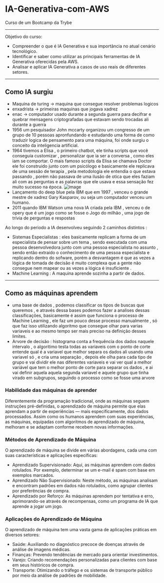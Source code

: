# IA-Generativa-com-AWS
Curso de um Bootcamp da Trybe
______________________________________
Objetivo do curso:

- Compreender o que é IA Generativa e sua importância no atual cenário tecnológico.
- Identificar e saber como utilizar as principais ferramentas de IA Generativa oferecidas pela AWS.
- Analisar e aplicar IA Generativa a casos de uso reais de diferentes setores.
______________________________________________________________
  ## Como IA surgiu 
- Maquina de turing -> maquina que consegue resolver problemas logicos
- enxadrista -> primeiras maquinas que jogava xadrez 
- enac -> computador usado durante a segunda guerra para decifrar e quebrar mensagens criptografadas que estavam sendo trocadas ali durante a guerra 
- 1956 um pesquisador John mccarty organizou um congresso de um grupo de 10 pessoas apronfundando  e estudando uma forma de como traduzir logica de pensamento para uma máquina, foi onde surgiu o conceito da inteligencia artificial.
- 1964 tivemos a Elisa , o primeiro chatbot, ele tinha scripts que você conseguia customizar , personalizar que ia ser a conversa , como eles iam se comportar. O mais famoso scripts da Elisa se chamava Doctor ele foi construido junto com um psicólogo e basicamente ele replicava de uma sessão de terapia , pela metodologia ele entendia o que estava passando , porém não passava de uma ilusão de otica que eles faziam ali com as perguntas e as palavras que ele usava e essa sensação fez muito sucesso na época.
![image](https://github.com/IrisRPerrorni/IA-Generativa-com-AWS/assets/133882090/f325fc03-7411-4b99-93d6-f6942ffd997b)
- Lançamento do deep blue pela IBM que em 1997 , venceu o grande mestre de xadrez Gary Kasparov, ou seja um computador venceu um humano.
- 2011 quando IBM Watson uma nova IA criada pela IBM , venceu o de opery que é um jogo como se fosse o Jogo do milhão , uma jogo de trívia de perguntas e respostas

Ao longo do periodo a IA desenvolveu seguindo 2 caminhos distintos :
- Sistemas Especialistas : eles basicamente replicam a forma de um especialista de pensar sobre um tema  , sendo executada com uma pessoa desenvolvedora junto com uma pessoa especialista no assunto , sendo então extraido o conhecimento de uma pessoa especialista e replicando dentro do sofware, porém a desvantagem é que as vezes a lógica de tomada de decisão é muito complexa que a gente não consegue nem mapear ou as vezes a lógica é insuficiente .
- Machine Learning : A maquina aprende sozinha a partir de dados.
___________________________________________________________________________________
## Como as máquinas aprendem 
- uma base de dados , podemos classificar os tipos de buscas que queremos , e através dessa bases podemos fazer a analises dessas classificações, basicamente é assim que funciona o processo de Machine Learning , ele faz um pouco desse processo manualmente , só que faz isso utilizando algoritmo que consegue olhar para varias variaveis e ao mesmo tempo ser mais preciso na definição desses limites.
- Arvore de decisão : histograma conta a frequência dos dados naquele intervalo , o algoritimo testa todas as variaveis com o ponto de corte entende qual é a variavel que melhor separa os dados ali usando uma variavel só , e cria uma separação , depois ele olha para cada tipo de grupo e vai dividir ele nas diferentes variaveis e vai ver qual a melhor variável que tem o melhor ponto de corte para separar os dados , e ai vai definir aquela aquela segunda variavel e aquele grupo que tinha virado em subgrupos, seguindo o processo como se fosse uma arvore 
### Habilidade das máquinas de aprender
Diferentemente da programação tradicional, onde as máquinas seguem instruções pré-definidas, o aprendizado de máquina permite que elas aprendam a partir de experiências — mais especificamente, dos dados processados. Assim como os humanos aprendem com suas experiências, as máquinas, equipadas com algoritmos de aprendizado de máquina, melhoram e se adaptam conforme recebem novas informações.
### Métodos de Aprendizado de Máquina
O aprendizado de máquina se divide em várias abordagens, cada uma com suas características e aplicações específicas:

- Aprendizado Supervisionado: Aqui, as máquinas aprendem com dados rotulados. Por exemplo, determinar se um e-mail é spam com base em exemplos marcados.
- Aprendizado Não Supervisionado: Neste método, as máquinas analisam e encontram padrões em dados não rotulados, como agrupar clientes por preferências de compra.
- Aprendizado por Reforço: As máquinas aprendem por tentativa e erro, aprimorando-se através de recompensas, como um programa de IA que aprende a jogar um jogo.

### Aplicações do Aprendizado de Máquina
O aprendizado de máquina tem uma vasta gama de aplicações práticas em diversos setores:
- Saúde: Auxiliando no diagnóstico precoce de doenças através de análise de imagens médicas.
- Finanças: Prevendo tendências de mercado para orientar investimentos.
- Varejo: Criando recomendações personalizadas para clientes com base em seus históricos de compra.
- Transporte: Otimizando o tráfego e os sistemas de transporte público por meio da análise de padrões de mobilidade.





